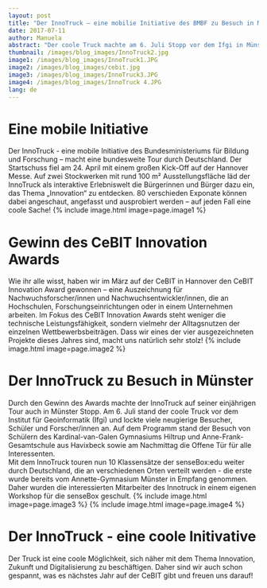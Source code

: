 ```yaml
---
layout: post
title: "Der InnoTruck – eine mobilie Initiative des BMBF zu Besuch in Münster"
date: 2017-07-11
author: Manuela
abstract: "Der coole Truck machte am 6. Juli Stopp vor dem Ifgi in Münster, mit dem die senseBox nun weiter durch Deutschland tourt."
thumbnail: /images/blog_images/InnoTruck2.jpg
image1: /images/blog_images/InnoTruck1.JPG
image2: /images/blog_images/cebit.jpg
image3: /images/blog_images/InnoTruck3.JPG
image4: /images/blog_images/InnoTruck 4.JPG
lang: de
---
```

Eine mobile Initiative
============
Der InnoTruck - eine mobile Initiative des Bundesministeriums für Bildung und Forschung – macht eine bundesweite Tour durch Deutschland. Der Startschuss fiel am 24. April mit einem großen Kick-Off auf der Hannover Messe. Auf zwei Stockwerken mit rund 100 m² Ausstellungsfläche läd der InnoTruck als interaktive Erlebniswelt die Bürgerinnen und Bürger dazu ein, das Thema „Innovation“ zu entdecken. 80 verschieden Exponate können dabei angeschaut, angefasst und ausprobiert werden – auf jeden Fall eine coole Sache!
{% include image.html image=page.image1 %}


Gewinn des CeBIT Innovation Awards
============
Wie ihr alle wisst, haben wir im März auf der CeBIT in Hannover den CeBIT Innovation Award gewonnen – eine Auszeichnung für Nachwuchsforscher/innen und Nachwuchsentwickler/innen, die an Hochschulen, Forschungseinrichtungen oder in einem Unternehmen arbeiten. Im Fokus des CeBIT Innovation Awards steht weniger die technische Leistungsfähigkeit, sondern vielmehr der Alltagsnutzen der einzelnen Wettbewerbsbeiträgen. Dass wir eines der vier ausgezeichneten Projekte dieses Jahres sind, macht uns natürlich sehr stolz!
{% include image.html image=page.image2 %}


Der InnoTruck zu Besuch in Münster
============
Durch den Gewinn des Awards machte der InnoTruck auf seiner einjährigen Tour auch in Münster Stopp. Am 6. Juli stand der coole Truck vor dem Institut für Geoinformatik (Ifgi) und lockte viele neugierige Besucher, Schüler und Forscher/innen an. Auf dem Programm stand der Besuch von Schülern des Kardinal-van-Galen Gymnasiums Hiltrup und Anne-Frank-Gesamtschule aus Havixbeck sowie am Nachmittag die Offene Tür für alle Interessenten.<br>
Mit dem InnoTruck touren nun 10 Klassensätze der senseBox:edu weiter durch Deutschland, die an verschiedenen Orten verteilt werden - die erste wurde bereits vom Annette-Gymnasium Münster in Empfang genommen. Daher wurden die interessierten Mitarbeiter des Innotruck in einem eigenen Workshop für die senseBox geschult. 
{% include image.html image=page.image3 %}
{% include image.html image=page.image4 %}

Der InnoTruck - eine coole Initivative
============
Der Truck ist eine coole Möglichkeit, sich näher mit dem Thema Innovation, Zukunft und Digitalisierung zu beschäftigen. 
Daher sind wir auch schon gespannt, was es nächstes Jahr auf der CeBIT gibt und freuen uns darauf!
